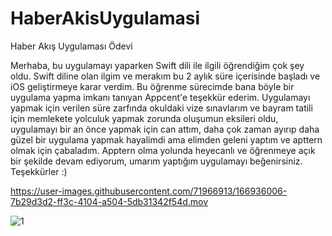 # HaberAkisUygulamasi
 Haber Akış Uygulaması Ödevi
 
 Merhaba, bu uygulamayı yaparken Swift dili ile ilgili öğrendiğim çok şey oldu. Swift diline olan ilgim ve merakım bu 2 aylık süre içerisinde başladı ve iOS geliştirmeye karar verdim. Bu öğrenme sürecimde bana böyle bir uygulama yapma imkanı tanıyan Appcent'e teşekkür ederim. Uygulamayı yapmak için verilen süre zarfında okuldaki vize sınavlarım ve bayram tatili için memlekete yolculuk yapmak zorunda oluşumun eksileri oldu, uygulamayı bir an önce yapmak için can attım, daha çok zaman ayırıp daha güzel bir uygulama yapmak hayalimdi ama elimden geleni yaptım ve apttern olmak için çabaladım. Apptern olma yolunda heyecanlı ve öğrenmeye açık bir şekilde devam ediyorum, umarım yaptığım uygulamayı beğenirsiniz. Teşekkürler :)
 


https://user-images.githubusercontent.com/71966913/166936006-7b29d3d2-ff3c-4104-a504-5db31342f54d.mov

![1](https://user-images.githubusercontent.com/71966913/166936086-6856fced-b3ff-44ac-8e36-fd297133a45f.jpg)
